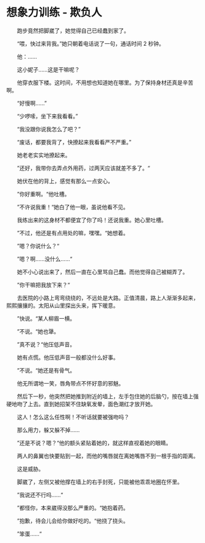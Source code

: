 # 想象力训练 - 欺负人

　　跑步竟然把脚崴了，她觉得自己已经蠢到家了。

　　“喂，快过来背我。”她只朝着电话说了一句，通话时间 2 秒钟。

　　他：……

　　这小妮子……这是干嘛呢？

　　他穿衣服下楼。这时间，不用想也知道她在哪里。为了保持身材还真是辛苦啊。

　　“好慢啊……”

　　“少啰嗦，坐下来我看看。”

　　“我没跟你说我怎么了吧？”

　　“废话，都要我背了，快撩起来我看看严不严重。”

　　她老老实实地撩起来。

　　”还好，我带你去弄点外用药，过两天应该就差不多了。“

　　她伏在他的背上，感觉有那么一点安心。

　　”你好重啊。“他吐槽。

　　”不许说我重！“她白了他一眼，虽说他看不见。

　　我练出来的这身材不都便宜了你了吗！还说我重。她心里吐槽。

　　”不过，他还是有点用处的嘛，嘿嘿。“她想着。

　　”嗯？你说什么？“

　　”嗯？啊……没什么……“

　　她不小心说出来了，然后一直在心里骂自己蠢。而他觉得自己被糊弄了。

　　”你干嘛把我放下来？“

　　去医院的小路上弯弯绕绕的，不远处是大路。正值清晨，路上人渐渐多起来，熙熙攘攘的。太阳从山里探出头来，挥下暖意。

　　”快说。“某人柳眉一横。

　　”不说。“她也犟。

　　”真不说？“他压低声音。

　　她有点慌。他压低声音一般都没什么好事。

　　”不说。“她还是有骨气。

　　他无所谓地一笑，唇角带点不怀好意的邪魅。

　　然后下一秒，他突然把她推到附近的墙上，左手包住她的后脑勺，按在墙上强硬地吻了上去。直到她招架不住缺氧发晕，面色潮红才放开她。

　　这人！怎么这么任性啊！不听话就要被强吻吗？

　　那么用力，躲又躲不掉……

　　”还是不说？嗯？“他的额头紧贴着她的，就这样直视着她的眼睛。

　　两人的鼻翼也快要贴到一起，而他的嘴唇就在离她嘴唇不到一根手指的距离。

　　这是威胁。

　　脚崴了，左侧又被他撑在墙上的右手封死，只能被他乖乖地圈在怀里。

　　”我说还不行吗……“



　　”都怪你，本来崴得没那么严重的。“她抱着药。

　　”抱歉，待会儿会给你做好吃的。“他挠了挠头。

　　”笨蛋……“




